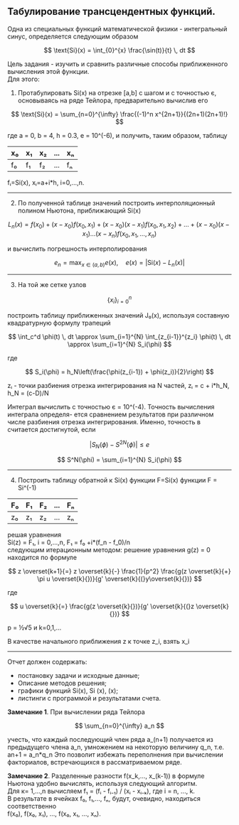 ## Табулирование трансцендентных функций.

Одна из специальных функций математической физики - интегральный синус, определяется следующим образом

$$
\text{Si}(x) = \int_{0}^{x} \frac{\sin(t)}{t} \, dt
$$


Цель задания - изучить и сравнить различные способы приближенного вычисления этой функции.       
Для этого:

1. Протабулировать Si(x) на отрезке [a,b] с шагом и с точностью є, основываясь на
ряде Тейлора, предварительно вычислив его

$$
\text{Si}(x) = \sum_{n=0}^{\infty} \frac{(-1)^n x^{2n+1}}{(2n+1)(2n+1)!}    
$$


где а = 0, b = 4, h = 0.3, e = 10^(-6), и получить, таким образом, таблицу     

|   x₀   |   x₁   |   x₂   |  ...  |   xₙ   |
|-------|-------|-------|-------|-------|
|   f₀   |   f₁   |   f₂   |  ...  |   fₙ   |




fᵢ=Si(x), xᵢ=a+i*h, i=0,…,n.

______

2. По полученной таблице значений построить интерполяционный полином Ньютона, приближающий Si(x)
        
$$
L_n(x) = f(x_0) + (x - x_0) f(x_0, x_1) + (x - x_0)(x - x_1) f(x_0, x_1, x_2) + \ldots + (x - x_0)(x - x_1)\ldots(x - x_n) f(x_0, x_1, \ldots, x_n)
$$


и вычислить погрешность интерполирования   
   
$$
e_n = \max_{x \in (a, b)} e(x), \quad e(x) = \left| \text{Si}(x) - L_n(x) \right|
$$  


   ______
3. На той же сетке узлов
          
$$
\{x_i\}_{i=0}^{n}
$$

 построить таблицу приближенных значений J₀(x), используя составную квадратурную формулу трапеций

$$
\int_c^d \phi(t) \, dt \approx \sum_{i=1}^{N} \int_{z_{i-1}}^{z_i} \phi(t) \, dt \approx \sum_{i=1}^{N} S_i(\phi)
$$    
  
где   

  $$
S_i(\phi) = h_N\left(\frac{\phi(z_{i-1}) + \phi(z_i)}{2}\right)
$$

zᵢ - точки разбиения отрезка интегрирования на N частей, zᵢ = с + i*h_N, h_N = (c-D)/N
 
Интеграл вычислить с точностью є = 10^(-4). Точность вычисления интеграла определя- ется сравнением результатов при различном числе разбиения отрезка интегрирования.
Именно, точность в считается достигнутой, если

$$
|S_N(\phi) - S^{2N}(\phi)| \leq e
$$

$$
S^N(\phi) = \sum_{i=1}^{N} S_i(\phi)
$$

______

4. Построить таблицу обратной к Si(x) функции F=Si(x) функции F = Si^(-1)
   
|   F₀   |   F₁   |   F₂   |  ...  |   Fₙ   |
|-------|-------|-------|-------|-------|
|   z₀   |   z₁   |   z₂   |  ...  |   zₙ   |

решая уравнения   
Si(z) = F₁, i = 0,...,n, F₁ = f₀ +i*(f_n - f_0)/n   
следующим итерационным методом: решение уравнения g(z) = 0 находится по формуле  
  
$$
z \overset{k+1}{=} z \overset{k}{-} \frac{1}{p^2} \frac{g(z \overset{k}{+} \pi u \overset{k}{})}{g' \overset{k}{(}y\overset{k}{})}
$$

где

$$
u \overset{k}{=} \frac{g(z \overset{k}{})}{g' \overset{k}{(}z \overset{k}{})}
$$


p = &frac12;&radic;5 и k=0,1,...



В качестве начального приближения z к точке z_i, взять х_i

______

Отчет должен содержать:   
+ постановку задачи и исходные данные;
+ Описание методов решения;
+ графики функций Si(x), Si (x), (x);
+ листинги с программой и результатами счета.
   
**Замечание 1**. При вычислении ряда Тейлора   

$$
\sum_{n=0}^{\infty} a_n
$$


учесть, что каждый последующий
член ряда а_(n+1) получается из предыдущего члена а_n, умножением на некоторую величину q_n, т.е.
an+1 = а_n*q_n
Это позволит избежать переполнения при вычислении факториалов, встречающихся в рассматриваемом ряде.   
    
**Замечание 2**. Разделенные разности f(x_k,..., x_(k-1)) в формуле Ньютона удобно вычислять, используя следующий алгоритм.   
Для к= 1,...,n вычисляем f₁ = (fᵢ - fᵢ₋₁) / (xᵢ - xᵢ₋ₖ), где i = n, ..., k.    
В результате в ячейках f₀, f₁,..., fₙ, будут, очевидно, находиться соответственно       
f(x₀), f(x₀, x₁), ..., f(x₀, x₁, ..., xₙ).

